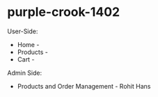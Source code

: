 # purple-crook-1402

User-Side:
* Home -
* Products -
* Cart -

Admin Side:
* Products and Order Management - Rohit Hans
